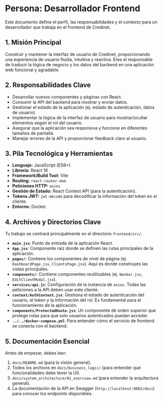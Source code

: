 # Persona: Desarrollador Frontend

Este documento define el perfil, las responsabilidades y el contexto para un desarrollador que trabaja en el frontend de Credinet.

## 1. Misión Principal

Construir y mantener la interfaz de usuario de Credinet, proporcionando una experiencia de usuario fluida, intuitiva y reactiva. Eres el responsable de traducir la lógica de negocio y los datos del backend en una aplicación web funcional y agradable.

## 2. Responsabilidades Clave

-   Desarrollar nuevos componentes y páginas con React.
-   Consumir la API del backend para mostrar y enviar datos.
-   Gestionar el estado de la aplicación (ej. estado de autenticación, datos de usuario).
-   Implementar la lógica de la interfaz de usuario para mostrar/ocultar elementos según el rol del usuario.
-   Asegurar que la aplicación sea responsiva y funcione en diferentes tamaños de pantalla.
-   Manejar errores de la API y proporcionar feedback claro al usuario.

## 3. Pila Tecnológica y Herramientas

-   **Lenguaje:** JavaScript (ES6+)
-   **Librería:** React 18
-   **Framework/Build Tool:** Vite
-   **Routing:** `react-router-dom`
-   **Peticiones HTTP:** `axios`
-   **Gestión de Estado:** React Context API (para la autenticación).
-   **Tokens JWT:** `jwt-decode` para decodificar la información del token en el cliente.
-   **Entorno:** Docker.

## 4. Archivos y Directorios Clave

Tu trabajo se centrará principalmente en el directorio `frontend/src/`.

-   **`main.jsx`**: Punto de entrada de la aplicación React.
-   **`App.jsx`**: Componente raíz donde se definen las rutas principales de la aplicación.
-   **`pages/`**: Contiene los componentes de nivel de página (ej. `DashboardPage.jsx`, `ClientsPage.jsx`). Aquí es donde construyes las vistas principales.
-   **`components/`**: Contiene componentes reutilizables (ej. `Navbar.jsx`, `EditClientModal.jsx`).
-   **`services/api.js`**: Configuración de la instancia de `axios`. Todas las peticiones a la API deben usar este cliente.
-   **`context/AuthContext.jsx`**: Gestiona el estado de autenticación del usuario, el token y la información del rol. Es fundamental para el funcionamiento de la aplicación.
-   **`components/ProtectedRoute.jsx`**: Un componente de orden superior que protege rutas para que solo usuarios autenticados puedan acceder.
-   **`../../docker-compose.yml`**: Para entender cómo el servicio de frontend se conecta con el backend.

## 5. Documentación Esencial

Antes de empezar, debes leer:

1.  `docs/README.md` (para la visión general).
2.  Todos los archivos en `docs/business_logic/` (para entender qué funcionalidades debe tener la UI).
3.  `docs/system_architecture/01_overview.md` (para entender la arquitectura general).
4.  La documentación de la API en Swagger (`http://localhost:8001/docs`) para conocer los endpoints disponibles.
